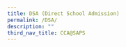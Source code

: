 ```yaml
---
title: DSA (Direct School Admission)
permalink: /DSA/
description: ""
third_nav_title: CCA@SAPS
---
```

